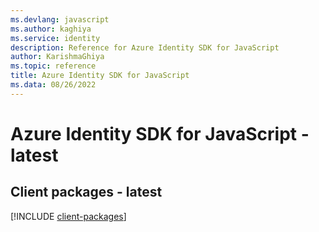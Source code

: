 ```yaml
---
ms.devlang: javascript
ms.author: kaghiya
ms.service: identity
description: Reference for Azure Identity SDK for JavaScript
author: KarishmaGhiya
ms.topic: reference
title: Azure Identity SDK for JavaScript
ms.data: 08/26/2022
---
```

# Azure Identity SDK for JavaScript - latest

## Client packages - latest
[!INCLUDE [client-packages](identity-client-index.md)]